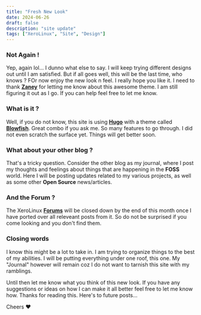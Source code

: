 ```yaml
---
title: "Fresh New Look"
date: 2024-06-26
draft: false
description: "site update"
tags: ["XeroLinux", "Site", "Design"]
---
```

### Not Again !

Yep, again lol... I dunno what else to say. I will keep trying different designs out until I am satisfied. But if all goes well, this will be the last time, who knows ? FOr now enjoy the new look n feel. I really hope you like it. I need to thank [**Zaney**](https://zaney.org) for letting me know about this awesome theme. I am still figuring it out as I go. If you can help feel free to let me know.

### What is it ?

Well, if you do not know, this site is using [**Hugo**](https://gohugo.io) with a theme called [**Blowfish**](https://blowfish.page). Great combo if you ask me. So many features to go through. I did not even scratch the surface yet. Things will get better soon.

### What about your other blog ?

That's a tricky question. Consider the other blog as my journal, where I post my thoughts and feelings about things that are happening in the **FOSS** world. Here I will be posting updates related to my various projects, as well as some other **Open Source** news/articles.

### And the Forum ?

The XeroLinux [**Forums**](https://forum.xerolinux.xyz) will be closed down by the end of this month once I have ported over all releveant posts from it. So do not be surprised if you come looking and you don't find them.

### Closing words

I know this might be a lot to take in. I am trying to organize things to the best of my abilities. I will be putting everything under one roof, this one. My "Journal" however will remain coz I do not want to tarnish this site with my ramblings.

Until then let me know what you think of this new look. If you have any suggestions or ideas on how I can make it all better feel free to let me know how. Thanks for reading this. Here's to future posts...

Cheers :heart:

